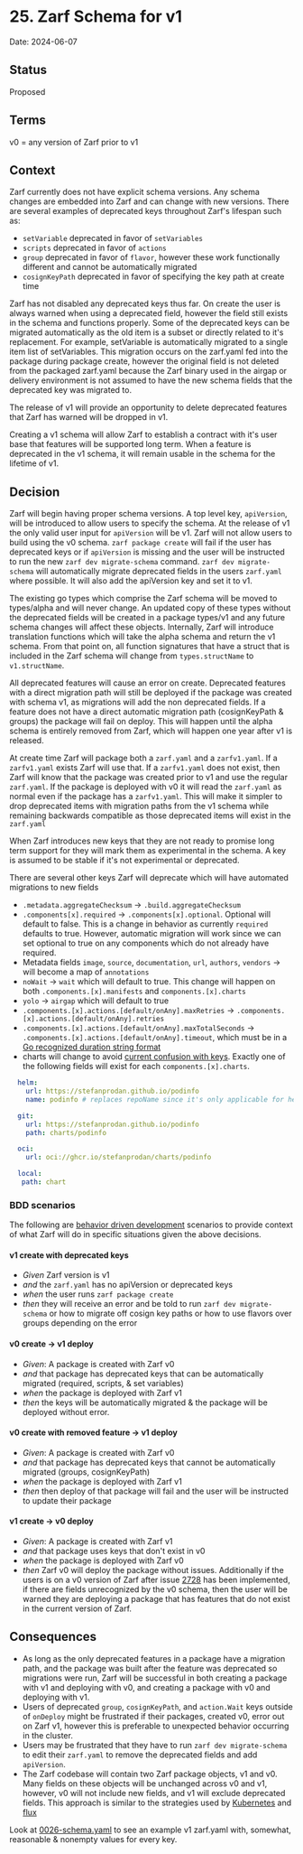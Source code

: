 # 25. Zarf Schema for v1

Date: 2024-06-07

## Status

Proposed

## Terms
v0 = any version of Zarf prior to v1

## Context

Zarf currently does not have explicit schema versions. Any schema changes are embedded into Zarf and can change with new versions. There are several examples of deprecated keys throughout Zarf's lifespan such as:

- `setVariable` deprecated in favor of `setVariables`
- `scripts` deprecated in favor of `actions`
- `group` deprecated in favor of `flavor`, however these work functionally different and cannot be automatically migrated
- `cosignKeyPath` deprecated in favor of specifying the key path at create time

Zarf has not disabled any deprecated keys thus far. On create the user is always warned when using a deprecated field, however the field still exists in the schema and functions properly. Some of the deprecated keys can be migrated automatically as the old item is a subset or directly related to it's replacement. For example, setVariable is automatically migrated to a single item list of setVariables. This migration occurs on the zarf.yaml fed into the package during package create, however the original field is not deleted from the packaged zarf.yaml because the Zarf binary used in the airgap or delivery environment is not assumed to have the new schema fields that the deprecated key was migrated to.

The release of v1 will provide an opportunity to delete deprecated features that Zarf has warned will be dropped in v1.

Creating a v1 schema will allow Zarf to establish a contract with it's user base that features will be supported long term. When a feature is deprecated in the v1 schema, it will remain usable in the schema for the lifetime of v1.

## Decision

Zarf will begin having proper schema versions. A top level key, `apiVersion`, will be introduced to allow users to specify the schema. At the release of v1 the only valid user input for `apiVersion` will be v1. Zarf will not allow users to build using the v0 schema. `zarf package create` will fail if the user has deprecated keys or if `apiVersion` is missing and the user will be instructed to run the new `zarf dev migrate-schema` command. `zarf dev migrate-schema` will automatically migrate deprecated fields in the users `zarf.yaml` where possible. It will also add the apiVersion key and set it to v1.

The existing go types which comprise the Zarf schema will be moved to types/alpha and will never change. An updated copy of these types without the deprecated fields will be created in a package types/v1 and any future schema changes will affect these objects. Internally, Zarf will introduce translation functions which will take the alpha schema and return the v1 schema. From that point on, all function signatures that have a struct that is included in the Zarf schema will change from `types.structName` to `v1.structName`.

All deprecated features will cause an error on create. Deprecated features with a direct migration path will still be deployed if the package was created with schema v1, as migrations will add the non deprecated fields. If a feature does not have a direct automatic migration path (cosignKeyPath & groups) the package will fail on deploy. This will happen until the alpha schema is entirely removed from Zarf, which will happen one year after v1 is released.

At create time Zarf will package both a `zarf.yaml` and a `zarfv1.yaml`. If a `zarfv1.yaml` exists Zarf will use that. If a `zarfv1.yaml` does not exist, then Zarf will know that the package was created prior to v1 and use the regular `zarf.yaml`. If the package is deployed with v0 it will read the `zarf.yaml` as normal even if the package has a `zarfv1.yaml`. This will make it simpler to drop deprecated items with migration paths from the v1 schema while remaining backwards compatible as those deprecated items will exist in the `zarf.yaml`

When Zarf introduces new keys that they are not ready to promise long term support for they will mark them as experimental in the schema. A key is assumed to be stable if it's not experimental or deprecated.

There are several other keys Zarf will deprecate which will have automated migrations to new fields
- `.metadata.aggregateChecksum` -> `.build.aggregateChecksum`
- `.components[x].required` -> `.components[x].optional`. Optional will default to false. This is a change in behavior as currently `required` defaults to true. However, automatic migration will work since we can set optional to true on any components which do not already have required.
- Metadata fields `image`, `source`, `documentation`, `url`, `authors`, `vendors` -> will become a map of `annotations`
- `noWait` -> `wait` which will default to true. This change will happen on both `.components.[x].manifests` and `components.[x].charts`
- `yolo` -> `airgap` which will default to true
- `.components.[x].actions.[default/onAny].maxRetries` -> `.components.[x].actions.[default/onAny].retries`
- `.components.[x].actions.[default/onAny].maxTotalSeconds` -> `.components.[x].actions.[default/onAny].timeout`, which must be in a [Go recognized duration string format](https://pkg.go.dev/time#ParseDuration)
- charts will change to avoid [current confusion with keys](https://github.com/defenseunicorns/zarf/issues/2245). Exactly one of the following fields will exist for each `components.[x].charts`.
```yaml
  helm:
    url: https://stefanprodan.github.io/podinfo
    name: podinfo # replaces repoName since it's only applicable for helm repos

  git:
    url: https://stefanprodan.github.io/podinfo
    path: charts/podinfo

  oci:
    url: oci://ghcr.io/stefanprodan/charts/podinfo

  local:
   path: chart
```

### BDD scenarios
The following are [behavior driven development](https://en.wikipedia.org/wiki/Behavior-driven_development) scenarios to provide context of what Zarf will do in specific situations given the above decisions.

#### v1 create with deprecated keys
- *Given* Zarf version is v1
- *and* the `zarf.yaml` has no apiVersion or deprecated keys
- *when* the user runs `zarf package create`
- *then* they will receive an error and be told to run `zarf dev migrate-schema` or how to migrate off cosign key paths or how to use flavors over groups depending on the error

#### v0 create -> v1 deploy
- *Given*: A package is created with Zarf v0
- *and* that package has deprecated keys that can be automatically migrated (required, scripts, & set variables)
- *when* the package is deployed with Zarf v1
- *then* the keys will be automatically migrated & the package will be deployed without error.

#### v0 create with removed feature -> v1 deploy
- *Given*: A package is created with Zarf v0
- *and* that package has deprecated keys that cannot be automatically migrated (groups, cosignKeyPath)
- *when* the package is deployed with Zarf v1
- *then* then deploy of that package will fail and the user will be instructed to update their package

#### v1 create -> v0 deploy
- *Given*: A package is created with Zarf v1
- *and* that package uses keys that don't exist in v0
- *when* the package is deployed with Zarf v0
- *then* Zarf v0 will deploy the package without issues. Additionally if the users is on a v0 version of Zarf after issue [2728](https://github.com/defenseunicorns/zarf/issues/2728) has been implemented, if there are fields unrecognized by the v0 schema, then the user will be warned they are deploying a package that has features that do not exist in the current version of Zarf.

## Consequences
- As long as the only deprecated features in a package have a migration path, and the package was built after the feature was deprecated so migrations were run, Zarf will be successful in both creating a package with v1 and deploying with v0, and creating a package with v0 and deploying with v1.
- Users of deprecated `group`, `cosignKeyPath`, and `action.Wait` keys outside of `onDeploy` might be frustrated if their packages, created v0, error out on Zarf v1, however this is preferable to unexpected behavior occurring in the cluster.
- Users may be frustrated that they have to run `zarf dev migrate-schema` to edit their `zarf.yaml` to remove the deprecated fields and add `apiVersion`.
- The Zarf codebase will contain two Zarf package objects, v1 and v0. Many fields on these objects will be unchanged across v0 and v1, however, v0 will not include new fields, and v1 will exclude deprecated fields. This approach is similar to the strategies used by [Kubernetes](https://github.com/kubernetes/api/tree/master/storage) and [flux](https://github.com/fluxcd/source-controller/tree/main/api)

Look at [0026-schema.yaml](0026-schema.yaml) to see an example v1 zarf.yaml with, somewhat, reasonable & nonempty values for every key.
